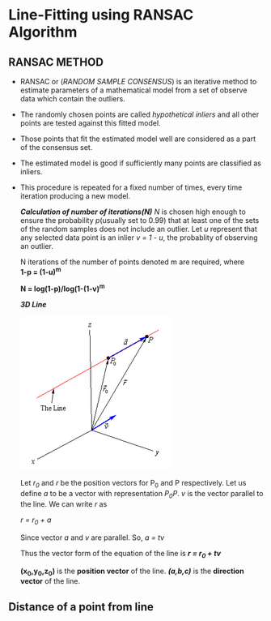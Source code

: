 # **Line-Fitting using RANSAC Algorithm**

RANSAC METHOD
---

- RANSAC or (*RANDOM SAMPLE CONSENSUS*) is an iterative method to estimate parameters of a mathematical model from a set of observe data which contain the outliers.
- The randomly chosen points are called *hypothetical inliers* and all other points are tested against this fitted model.
- Those points that fit the estimated model well are considered as a part of the consensus set.
- The estimated model is good if sufficiently many points are classified as inliers.
- This procedure is repeated for a fixed number of times, every time iteration producing a new model.

  ***Calculation of number of iterations(N)***
  *N* is chosen high enough to ensure the probability *p*(usually set to 0.99) that at least one of the sets of the random samples does not include an outlier. Let *u* represent that any selected data point is an inlier *v = 1 - u*, the probablity of observing an outlier.
  
  
  N iterations of the number of points denoted m are required, where   
	      **1-p = (1-u)<sup>m</sup>** 
				
  **N = log(1-p)/log(1-(1-v)<sup>m</sup>**
  
  ***3D Line***
  
  
  ![alt text](https://github.com/soumyadeep94/Line-Fitting/blob/master/3d%20Line.gif)
  
  Let *r<sub>0</sub>* and *r* be the position vectors for P<sub>0</sub> and P respectively. Let us define *a* to be a vector with representation *P<sub>0</sub>P*.  *v* is the vector parallel to the line. We can write *r* as
  
  *r = r<sub>0</sub> + a*
  
  Since vector *a* and *v* are parallel. So, *a = tv*
  
  Thus the vector form of the equation of the line is   ***r = r<sub>0</sub> + tv***
  
  **(x<sub>0</sub>,y<sub>0</sub>,z<sub>0</sub>)** is the **position vector** of the line.
  ***(a,b,c)*** is the **direction vector** of the line.
  
 ## **Distance of a point from line**
 
 
  
  
   
       
  
  
  
  
	
	
  
  




